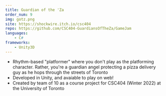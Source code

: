 ```yaml
---
title: Guardian of the 'Za
order_num: 9
img: gotz.png
site: https://shockwire.itch.io/csc404
repo: https://github.com/CSC404-GuardiansOfTheZa/GameJam
languages:
    - C#
frameworks:
    - Unity3D
---
```

+ Rhythm-based "platformer" where you don't play as the platforming character. Rather, you're a guardian angel protecting a pizza delivery guy as he hops through the streets of Toronto
+ Developed in Unity, and avaiable to play on web!
+ Created by team of 10 as a course project for CSC404 (Winter 2022) at the University of Toronto